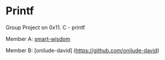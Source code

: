 # Printf
Group Project on 0x11. C - printf

Member A: [smart-wisdom](https://github.com/smart-wisdom)

Member B: [onilude-david] (https://github.com/onilude-david)
